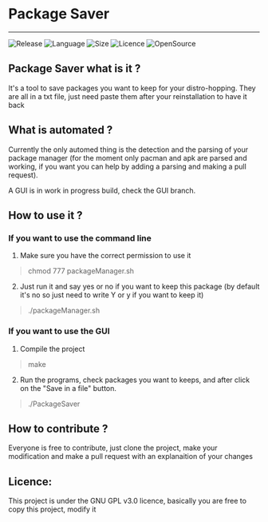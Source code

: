 # Package Saver
-------------

![Release](https://img.shields.io/badge/Release-v1.0-brightgreen?style=for-the-badge)
![Language](https://img.shields.io/badge/Language-Bash-blue?style=for-the-badge)
![Size](https://img.shields.io/github/repo-size/Oxbian/PackageSaver?label=SIZE&style=for-the-badge)
![Licence](https://img.shields.io/github/license/Oxbian/PackageSaver?style=for-the-badge)
![OpenSource](https://img.shields.io/badge/OpenSource-blue?style=for-the-badge&logo=opencollective&logoColor=white)

## Package Saver what is it ?

It's a tool to save packages you want to keep for your distro-hopping. They are all in a txt file, just need paste them after your reinstallation to have it back

## What is automated ?

Currently the only automed thing is the detection and the parsing of your package manager (for the moment only pacman and apk are parsed and working, if you want you can help by adding a parsing and making a pull request).

A GUI is in work in progress build, check the GUI branch.

## How to use it ?

### If you want to use the command line

1) Make sure you have the correct permission to use it

> chmod 777 packageManager.sh

2) Just run it and say yes or no if you want to keep this package (by default it's no so just need to write Y or y if you want to keep it)

> ./packageManager.sh

### If you want to use the GUI

1) Compile the project

> make

2) Run the programs, check packages you want to keeps, and after click on the "Save in a file" button.

> ./PackageSaver

## How to contribute ?  
  
Everyone is free to contribute, just clone the project, make your modification and make a pull request with an explanaition of your changes

## Licence:  
This project is under the GNU GPL v3.0 licence, basically you are free to copy this project, modify it
